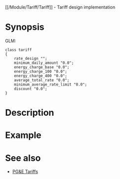 [[/Module/Tariff/Tariff]] - Tariff design implementation

# Synopsis

GLM:

~~~
class tariff 
{
	rate_design "";
	minimum_daily_amount "0.0";
	energy_charge_base "0.0";
	energy_charge_100 "0.0";
	energy_charge_400 "0.0";
	average_total_rate "0.0";
	minimum_average_rate_limit "0.0";
	discount "0.0";
}
~~~

# Description

# Example

# See also

* [PG&E Tariffs](https://www.pge.com/tariffs/electric.shtml)
